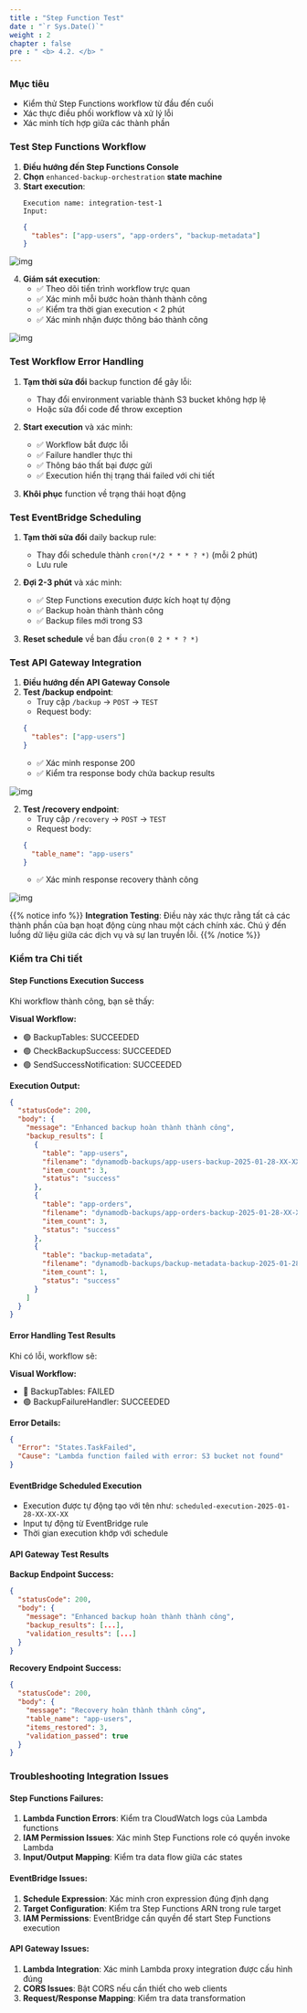 ```yaml
---
title : "Step Function Test"
date : "`r Sys.Date()`"
weight : 2
chapter : false
pre : " <b> 4.2. </b> "
---
```


### Mục tiêu
- Kiểm thử Step Functions workflow từ đầu đến cuối
- Xác thực điều phối workflow và xử lý lỗi
- Xác minh tích hợp giữa các thành phần

### Test Step Functions Workflow

1. **Điều hướng đến Step Functions Console**
2. **Chọn** `enhanced-backup-orchestration` **state machine**
3. **Start execution**:
   ```
   Execution name: integration-test-1
   Input:
   ```
   ```json
   {
     "tables": ["app-users", "app-orders", "backup-metadata"]
   }
   ```

![img](/FCJ-Workshop/images/4.testing/TEST_stepexec.png)

4. **Giám sát execution**:
   - ✅ Theo dõi tiến trình workflow trực quan
   - ✅ Xác minh mỗi bước hoàn thành thành công
   - ✅ Kiểm tra thời gian execution < 2 phút
   - ✅ Xác minh nhận được thông báo thành công
   
![img](/FCJ-Workshop/images/4.testing/TEST_stepok.png)

### Test Workflow Error Handling

1. **Tạm thời sửa đổi** backup function để gây lỗi:
   - Thay đổi environment variable thành S3 bucket không hợp lệ
   - Hoặc sửa đổi code để throw exception

2. **Start execution** và xác minh:
   - ✅ Workflow bắt được lỗi
   - ✅ Failure handler thực thi
   - ✅ Thông báo thất bại được gửi
   - ✅ Execution hiển thị trạng thái failed với chi tiết

3. **Khôi phục** function về trạng thái hoạt động

### Test EventBridge Scheduling

1. **Tạm thời sửa đổi** daily backup rule:
   - Thay đổi schedule thành `cron(*/2 * * * ? *)` (mỗi 2 phút)
   - Lưu rule

2. **Đợi 2-3 phút** và xác minh:
   - ✅ Step Functions execution được kích hoạt tự động
   - ✅ Backup hoàn thành thành công
   - ✅ Backup files mới trong S3

3. **Reset schedule** về ban đầu `cron(0 2 * * ? *)`

### Test API Gateway Integration

1. **Điều hướng đến API Gateway Console**
2. **Test /backup endpoint**:
   - Truy cập `/backup` → `POST` → `TEST`
   - Request body:
   ```json
   {
     "tables": ["app-users"]
   }
   ```
   - ✅ Xác minh response 200
   - ✅ Kiểm tra response body chứa backup results

![img](/FCJ-Workshop/images/4.testing/TEST_api.png)

2. **Test /recovery endpoint**:
   - Truy cập `/recovery` → `POST` → `TEST`
   - Request body:
   ```json
   {
     "table_name": "app-users"
   }
   ```
   - ✅ Xác minh response recovery thành công

![img](/FCJ-Workshop/images/4.testing/TEST_apisucc.png)

{{% notice info %}}
**Integration Testing**: Điều này xác thực rằng tất cả các thành phần của bạn hoạt động cùng nhau một cách chính xác. Chú ý đến luồng dữ liệu giữa các dịch vụ và sự lan truyền lỗi.
{{% /notice %}}

### Kiểm tra Chi tiết

#### **Step Functions Execution Success**
Khi workflow thành công, bạn sẽ thấy:

**Visual Workflow:**
- 🟢 BackupTables: SUCCEEDED
- 🟢 CheckBackupSuccess: SUCCEEDED  
- 🟢 SendSuccessNotification: SUCCEEDED

**Execution Output:**
```json
{
  "statusCode": 200,
  "body": {
    "message": "Enhanced backup hoàn thành thành công",
    "backup_results": [
      {
        "table": "app-users",
        "filename": "dynamodb-backups/app-users-backup-2025-01-28-XX-XX-XX.json",
        "item_count": 3,
        "status": "success"
      },
      {
        "table": "app-orders", 
        "filename": "dynamodb-backups/app-orders-backup-2025-01-28-XX-XX-XX.json",
        "item_count": 3,
        "status": "success"
      },
      {
        "table": "backup-metadata",
        "filename": "dynamodb-backups/backup-metadata-backup-2025-01-28-XX-XX-XX.json", 
        "item_count": 1,
        "status": "success"
      }
    ]
  }
}
```

#### **Error Handling Test Results**
Khi có lỗi, workflow sẽ:

**Visual Workflow:**
- 🔴 BackupTables: FAILED
- 🟢 BackupFailureHandler: SUCCEEDED

**Error Details:**
```json
{
  "Error": "States.TaskFailed",
  "Cause": "Lambda function failed with error: S3 bucket not found"
}
```

#### **EventBridge Scheduled Execution**
- Execution được tự động tạo với tên như: `scheduled-execution-2025-01-28-XX-XX-XX`
- Input tự động từ EventBridge rule
- Thời gian execution khớp với schedule

#### **API Gateway Test Results**

**Backup Endpoint Success:**
```json
{
  "statusCode": 200,
  "body": {
    "message": "Enhanced backup hoàn thành thành công",
    "backup_results": [...],
    "validation_results": [...]
  }
}
```

**Recovery Endpoint Success:**
```json
{
  "statusCode": 200, 
  "body": {
    "message": "Recovery hoàn thành thành công",
    "table_name": "app-users",
    "items_restored": 3,
    "validation_passed": true
  }
}
```

### Troubleshooting Integration Issues

#### **Step Functions Failures:**
1. **Lambda Function Errors**: Kiểm tra CloudWatch logs của Lambda functions
2. **IAM Permission Issues**: Xác minh Step Functions role có quyền invoke Lambda
3. **Input/Output Mapping**: Kiểm tra data flow giữa các states

#### **EventBridge Issues:**
1. **Schedule Expression**: Xác minh cron expression đúng định dạng
2. **Target Configuration**: Kiểm tra Step Functions ARN trong rule target
3. **IAM Permissions**: EventBridge cần quyền để start Step Functions execution

#### **API Gateway Issues:**
1. **Lambda Integration**: Xác minh Lambda proxy integration được cấu hình đúng
2. **CORS Issues**: Bật CORS nếu cần thiết cho web clients
3. **Request/Response Mapping**: Kiểm tra data transformation
